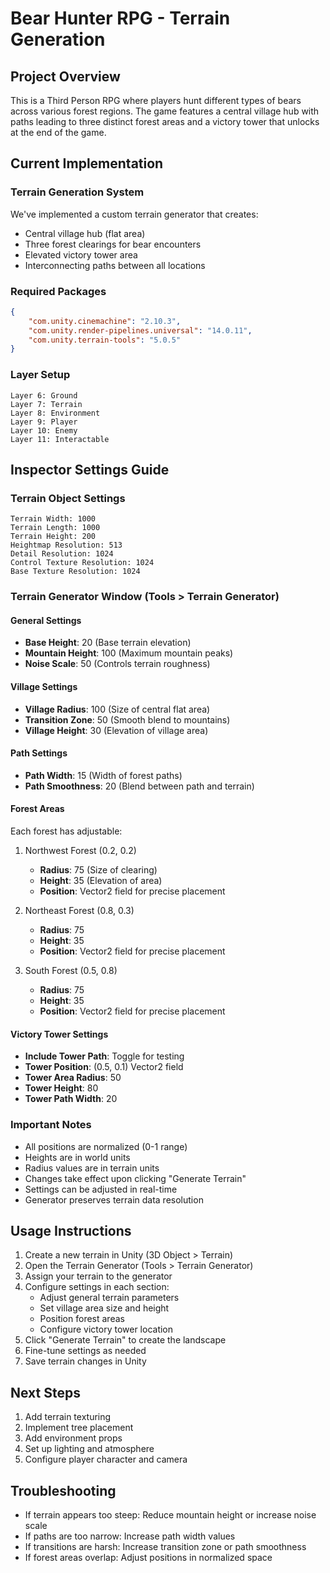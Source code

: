 # Bear Hunter RPG - Terrain Generation

## Project Overview
This is a Third Person RPG where players hunt different types of bears across various forest regions. The game features a central village hub with paths leading to three distinct forest areas and a victory tower that unlocks at the end of the game.

## Current Implementation
### Terrain Generation System
We've implemented a custom terrain generator that creates:
- Central village hub (flat area)
- Three forest clearings for bear encounters
- Elevated victory tower area
- Interconnecting paths between all locations

### Required Packages
```json
{
    "com.unity.cinemachine": "2.10.3",
    "com.unity.render-pipelines.universal": "14.0.11",
    "com.unity.terrain-tools": "5.0.5"
}
```

### Layer Setup
```
Layer 6: Ground
Layer 7: Terrain
Layer 8: Environment
Layer 9: Player
Layer 10: Enemy
Layer 11: Interactable
```

## Inspector Settings Guide

### Terrain Object Settings
```
Terrain Width: 1000
Terrain Length: 1000
Terrain Height: 200
Heightmap Resolution: 513
Detail Resolution: 1024
Control Texture Resolution: 1024
Base Texture Resolution: 1024
```

### Terrain Generator Window (Tools > Terrain Generator)
#### General Settings
- **Base Height**: 20 (Base terrain elevation)
- **Mountain Height**: 100 (Maximum mountain peaks)
- **Noise Scale**: 50 (Controls terrain roughness)

#### Village Settings
- **Village Radius**: 100 (Size of central flat area)
- **Transition Zone**: 50 (Smooth blend to mountains)
- **Village Height**: 30 (Elevation of village area)

#### Path Settings
- **Path Width**: 15 (Width of forest paths)
- **Path Smoothness**: 20 (Blend between path and terrain)

#### Forest Areas
Each forest has adjustable:
1. Northwest Forest (0.2, 0.2)
   - **Radius**: 75 (Size of clearing)
   - **Height**: 35 (Elevation of area)
   - **Position**: Vector2 field for precise placement

2. Northeast Forest (0.8, 0.3)
   - **Radius**: 75
   - **Height**: 35
   - **Position**: Vector2 field for precise placement

3. South Forest (0.5, 0.8)
   - **Radius**: 75
   - **Height**: 35
   - **Position**: Vector2 field for precise placement

#### Victory Tower Settings
- **Include Tower Path**: Toggle for testing
- **Tower Position**: (0.5, 0.1) Vector2 field
- **Tower Area Radius**: 50
- **Tower Height**: 80
- **Tower Path Width**: 20

### Important Notes
- All positions are normalized (0-1 range)
- Heights are in world units
- Radius values are in terrain units
- Changes take effect upon clicking "Generate Terrain"
- Settings can be adjusted in real-time
- Generator preserves terrain data resolution

## Usage Instructions
1. Create a new terrain in Unity (3D Object > Terrain)
2. Open the Terrain Generator (Tools > Terrain Generator)
3. Assign your terrain to the generator
4. Configure settings in each section:
   - Adjust general terrain parameters
   - Set village area size and height
   - Position forest areas
   - Configure victory tower location
5. Click "Generate Terrain" to create the landscape
6. Fine-tune settings as needed
7. Save terrain changes in Unity

## Next Steps
1. Add terrain texturing
2. Implement tree placement
3. Add environment props
4. Set up lighting and atmosphere
5. Configure player character and camera

## Troubleshooting
- If terrain appears too steep: Reduce mountain height or increase noise scale
- If paths are too narrow: Increase path width values
- If transitions are harsh: Increase transition zone or path smoothness
- If forest areas overlap: Adjust positions in normalized space
```


